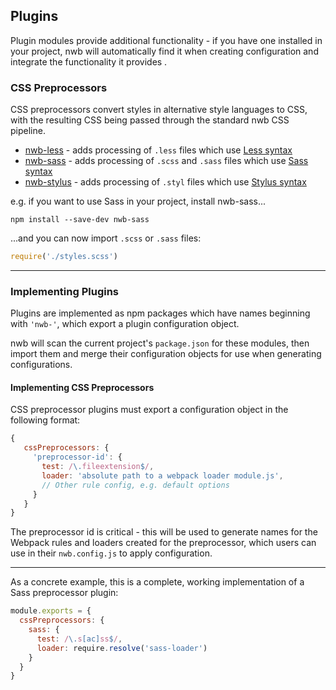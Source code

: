 ## Plugins

Plugin modules provide additional functionality - if you have one installed in your project, nwb will automatically find it when creating configuration and integrate the functionality it provides .

### CSS Preprocessors

CSS preprocessors convert styles in alternative style languages to CSS, with the resulting CSS being passed through the standard nwb CSS pipeline.

- [nwb-less](https://github.com/insin/nwb-less) - adds processing of `.less` files which use [Less syntax](http://lesscss.org/)
- [nwb-sass](https://github.com/insin/nwb-sass) - adds processing of `.scss` and `.sass` files which use [Sass syntax](http://sass-lang.com/)
- [nwb-stylus](https://github.com/insin/nwb-stylus) - adds processing of `.styl` files which use [Stylus syntax](http://stylus-lang.com/)

e.g. if you want to use Sass in your project, install nwb-sass...

```
npm install --save-dev nwb-sass
```

...and you can now import `.scss` or `.sass` files:

```js
require('./styles.scss')
```

----

### Implementing Plugins

Plugins are implemented as npm packages which have names beginning with `'nwb-'`, which export a plugin configuration object.

nwb will scan the current project's `package.json` for these modules, then import them and merge their configuration objects for use when generating configurations.

#### Implementing CSS Preprocessors

CSS preprocessor plugins must export a configuration object in the following format:

 ```js
 {
    cssPreprocessors: {
      'preprocessor-id': {
        test: /\.fileextension$/,
        loader: 'absolute path to a webpack loader module.js',
        // Other rule config, e.g. default options
      }
    }
 }
   ```

The preprocessor id is critical - this will be used to generate names for the Webpack rules and loaders created for the preprocessor, which users can use in their `nwb.config.js` to apply configuration.

----

As a concrete example, this is a complete, working implementation of a Sass preprocessor plugin:

```js
module.exports = {
  cssPreprocessors: {
    sass: {
      test: /\.s[ac]ss$/,
      loader: require.resolve('sass-loader')
    }
  }
}
```
